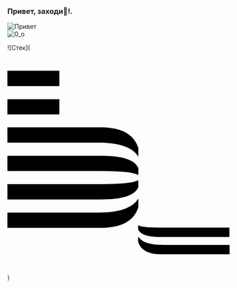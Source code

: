 ### Привет, заходи👋!.   
![Привет](https://media1.giphy.com/media/XCxjzveGa47DOd8zuq/giphy.gif?cid=790b7611de029813e7755f93b988cc32a1f523ea712b7a8b&rid=giphy.gif&ct=g)    
![0_о](https://komarev.com/ghpvc/?username=RUS29TAM)    

![Стек](<svg role="img" viewBox="0 0 24 24" xmlns="http://www.w3.org/2000/svg"><title>BEM</title><path d="M0 5.163h5.61v1.65H0Zm0-3.065h5.61v1.65H0Zm10.067 6.106H0v1.65h9.69c1.06 0 3.536.024 4.455 1.51v-.92c-.448-1.462-1.768-2.24-4.078-2.24Zm.023 3.065H0v1.65h9.69c2.357 0 3.842.095 4.455.425v-.731c-.471-1.155-2.451-1.344-4.055-1.344Zm-.023 7.78H0V17.4h9.69c1.06 0 3.536-.024 4.455-1.509v.92c-.448 1.461-1.768 2.24-4.078 2.24zm.023-3.065H0v-1.65h9.69c2.357 0 3.842-.094 4.455-.424v.73c-.471 1.156-2.451 1.344-4.055 1.344zm6.507 5.918H24v-1.014h-7.19c-.637 0-2.146-.023-2.688-.896v.566c.26.872 1.06 1.344 2.475 1.344zm-.023-1.863h7.403v-1.013H16.81c-1.439 0-2.334-.047-2.688-.26v.448c.283.708 1.485.825 2.452.825z"/></svg>) 

<!--
**RUS29TAM/RUS29TAM** is a ✨ _special_ ✨ repository because its `README.md` (this file) appears on your GitHub profile.

Here are some ideas to get you started:

- 🔭 I’m currently working on ...
- 🌱 I’m currently learning ...
- 👯 I’m looking to collaborate on ...
- 🤔 I’m looking for help with ...
- 💬 Ask me about ...
- 📫 How to reach me: ...
- 😄 Pronouns: ...
- ⚡ Fun fact: ...
-->
